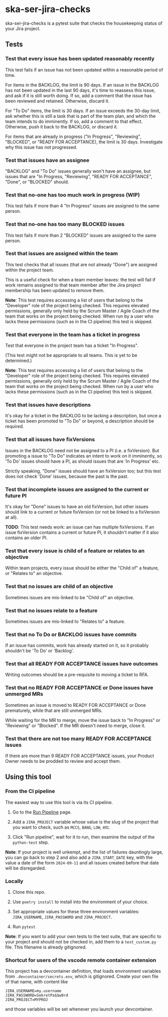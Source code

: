 # ska-ser-jira-checks

ska-ser-jira-checks is a pytest suite
that checks the housekeeping status of your Jira project.

## Tests

### Test that every issue has been updated reasonably recently

This test fails if an issue has not been updated within a reasonable period of time.

For items in the BACKLOG, the limit is 90 days.
If an issue in the BACKLOG has not been updated in the last 90 days,
it's time to reassess this issue, and ask if it is still worth doing.
If so, add a comment that the issue has been reviewed and retained.
Otherwise, discard it.

For "To Do" items, the limit is 30 days.
If an issue exceeds the 30-day limit, ask whether this is still a task
that is part of the team plan, and which the team intends to do imminently.
If so, add a comment to that effect.
Otherwise, push it back to the BACKLOG, or discard it.

For items that are already in progress
("In Progress", "Reviewing", "BLOCKED", or "READY FOR ACCEPTANCE),
the limit is 30 days. Investigate why this issue has not progressed.

### Test that issues have an assignee

"BACKLOG" and "To Do" issues generally won't have an assignee,
but issues that are
"In Progress, "Reviewing", "READY FOR ACCEPTANCE", "Done", or "BLOCKED"
should.

### Test that no-one has too much work in progress (WIP)

This test fails if more than 4 "In Progress" issues are assigned to the same person.

### Test that no-one has too many BLOCKED issues

This test fails if more than 2 "BLOCKED" issues are assigned to the same person.

### Test that issues are assigned within the team

This test checks that all issues (that are not already "Done")
are assigned within the project team.

This is a useful check for when a team member leaves:
the test will fail if work remains assigned to that team member
after the Jira project membership has been updated to remove them.

**Note**: This test requires accessing a list of users
that belong to the "Developer" role of the project being checked.
This requires elevated permissions,
generally only held by the Scrum Master / Agile Coach
of the team that works on the project being checked.
When run by a user who lacks these permissions (such as in the CI pipeline)
this test is skipped.

### Test that everyone in the team has a ticket in progress

Test that everyone in the project team has a ticket "In Progress".

(This test might not be appropriate to all teams. This is yet to be determined.)

**Note**: This test requires accessing a list of users
that belong to the "Developer" role of the project being checked.
This requires elevated permissions,
generally only held by the Scrum Master / Agile Coach
of the team that works on the project being checked.
When run by a user who lacks these permissions (such as in the CI pipeline)
this test is skipped.

### Test that issues have descriptions

It's okay for a ticket in the BACKLOG to be lacking a description,
but once a ticket has been promoted to "To Do" or beyond,
a description should be required.

### Test that all issues have fixVersions

Issues in the BACKLOG need not be assigned to a PI (i.e. a fixVersion).
But promoting a issue to "To Do" indicates an intent to work on it imminently,
so 'To Do' issues should have a PI, as should issues that are 'In Progress' etc.

Strictly speaking, "Done" issues should have an fixVersion too;
but this test does not check 'Done' issues,
because the past is the past.

### Test that incomplete issues are assigned to the current or future PI

It's okay for "Done" issues to have an old fixVersion,
but other issues should link to a current or future fixVersion
(or not be linked to a fixVersion at all).

**TODO**: This test needs work: an issue can has multiple fixVersions.
If an issue fixVersion contains a current or future PI,
it shouldn't matter if it also contains an older PI.

### Test that every issue is child of a feature or relates to an objective

Within team projects, every issue should be
either the "Child of" a feature, or "Relates to" an objective.

### Test that no issues are child of an objective

Sometimes issues are mis-linked to be "Child of" an objective.

### Test that no issues relate to a feature

Sometimes issues are mis-linked to "Relates to" a feature.

### Test that no To Do or BACKLOG issues have commits

If an issue has commits, work has already started on it,
so it probably shouldn't be 'To Do' or 'Backlog'.

### Test that all READY FOR ACCEPTANCE issues have outcomes

Writing outcomes should be a pre-requisite to moving a ticket to RFA.

### Test that no READY FOR ACCEPTANCE or Done issues have unmerged MRs

Sometimes an issue is moved to READY FOR ACCEPTANCE or Done prematurely,
while that are still unmerged MRs.

While waiting for the MR to merge,
move the issue back to "In Progress" or "Reviewing" or "Blocked".
If the MR doesn't need to merge, close it.

### Test that there are not too many READY FOR ACCEPTANCE issues

If there are more than 9 READY FOR ACCEPTANCE issues,
your Product Owner needs to be prodded to review and accept them.

## Using this tool

### From the CI pipeline

The easiest way to use this tool is via its CI pipeline.

1. Go to the [Run Pipeline](https://gitlab.com/ska-telescope/ska-ser-jira-checks/-/pipelines/new) page.

2. Add a `JIRA_PROJECT` variable whose value is
   the slug of the project that you want to check,
   such as `MCCS`, `BANG`, `LOW`, etc.

3. Click "Run pipeline", wait for it to run,
   then examine the output of the `python-test` step.

**Note**: If your project is well unkempt,
and the list of failures dauntingly large,
you can go back to step 2 and also add a `JIRA_START_DATE` key,
with the value a date of the form `2024-09-11`
and all issues created before that date will be disregarded.

### Locally

1. Clone this repo.

2. Use `poetry install` to install into the environment of your choice.

3. Set appropriate values for these three environment variables:
   `JIRA_USERNAME`, `JIRA_PASSWORD` and `JIRA_PROJECT`.

4. Run `pytest`

**Note**: If you want to add your own tests to the test suite,
that are specific to your project and should not be checked in,
add them to a `test_custom.py` file.
This filename is already gitignored.

### Shortcut for users of the vscode remote container extension

This project has a devcontainer definition,
that loads environment variables from `.devcontainer/secrets.env`,
which is gitignored.
Create your own file of that name, with content like

```text
JIRA_USERNAME=my.username
JIRA_PASSWORD=SekretPa$$w0rd
JIRA_PROJECT=MYPROJ
```

and those variables will be set whenever you launch your devcontainer.

